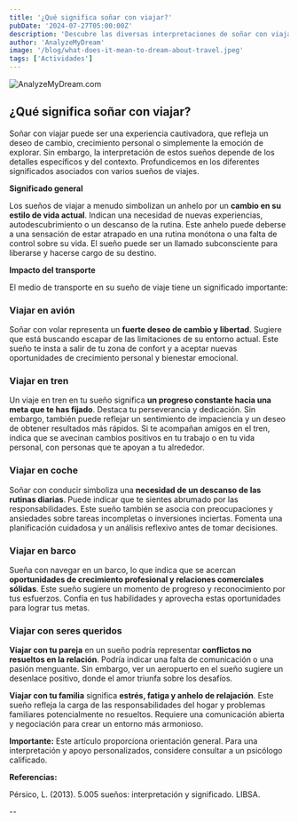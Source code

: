 ```yaml
---
title: '¿Qué significa soñar con viajar?'
pubDate: '2024-07-27T05:00:00Z'
description: 'Descubre las diversas interpretaciones de soñar con viajar, desde la necesidad de cambios radicales en la vida hasta la consecución de metas propuestas.'
author: 'AnalyzeMyDream'
image: '/blog/what-does-it-mean-to-dream-about-travel.jpeg'
tags: ['Actividades']
---
```


![AnalyzeMyDream.com](/blog/what-does-it-mean-to-dream-about-travel.jpeg)

## ¿Qué significa soñar con viajar?

Soñar con viajar puede ser una experiencia cautivadora, que refleja un deseo de cambio, crecimiento personal o simplemente la emoción de explorar. Sin embargo, la interpretación de estos sueños depende de los detalles específicos y del contexto. Profundicemos en los diferentes significados asociados con varios sueños de viajes.

**Significado general**

Los sueños de viajar a menudo simbolizan un anhelo por un **cambio en su estilo de vida actual**. Indican una necesidad de nuevas experiencias, autodescubrimiento o un descanso de la rutina. Este anhelo puede deberse a una sensación de estar atrapado en una rutina monótona o una falta de control sobre su vida. El sueño puede ser un llamado subconsciente para liberarse y hacerse cargo de su destino.

**Impacto del transporte**

El medio de transporte en su sueño de viaje tiene un significado importante:

### Viajar en avión

Soñar con volar representa un **fuerte deseo de cambio y libertad**. Sugiere que está buscando escapar de las limitaciones de su entorno actual. Este sueño te insta a salir de tu zona de confort y a aceptar nuevas oportunidades de crecimiento personal y bienestar emocional.

### Viajar en tren

Un viaje en tren en tu sueño significa **un progreso constante hacia una meta que te has fijado**. Destaca tu perseverancia y dedicación. Sin embargo, también puede reflejar un sentimiento de impaciencia y un deseo de obtener resultados más rápidos. Si te acompañan amigos en el tren, indica que se avecinan cambios positivos en tu trabajo o en tu vida personal, con personas que te apoyan a tu alrededor.

### Viajar en coche

Soñar con conducir simboliza una **necesidad de un descanso de las rutinas diarias**. Puede indicar que te sientes abrumado por las responsabilidades. Este sueño también se asocia con preocupaciones y ansiedades sobre tareas incompletas o inversiones inciertas. Fomenta una planificación cuidadosa y un análisis reflexivo antes de tomar decisiones.

### Viajar en barco

Sueña con navegar en un barco, lo que indica que se acercan **oportunidades de crecimiento profesional y relaciones comerciales sólidas**. Este sueño sugiere un momento de progreso y reconocimiento por tus esfuerzos. Confía en tus habilidades y aprovecha estas oportunidades para lograr tus metas.

### Viajar con seres queridos

**Viajar con tu pareja** en un sueño podría representar **conflictos no resueltos en la relación**. Podría indicar una falta de comunicación o una pasión menguante. Sin embargo, ver un aeropuerto en el sueño sugiere un desenlace positivo, donde el amor triunfa sobre los desafíos.

**Viajar con tu familia** significa **estrés, fatiga y anhelo de relajación**. Este sueño refleja la carga de las responsabilidades del hogar y problemas familiares potencialmente no resueltos. Requiere una comunicación abierta y negociación para crear un entorno más armonioso. 

**Importante:** Este artículo proporciona orientación general. Para una interpretación y apoyo personalizados, considere consultar a un psicólogo calificado.

**Referencias:**

Pérsico, L. (2013). 5.005 sueños: interpretación y significado. LIBSA.

--